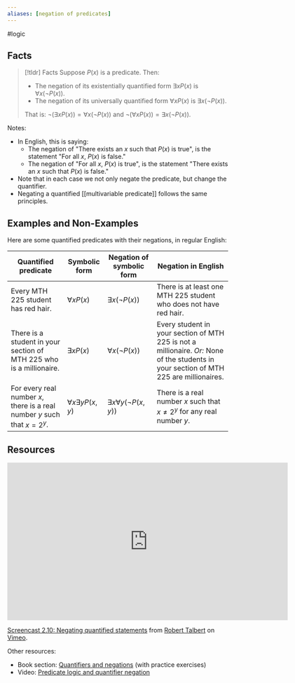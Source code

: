 ```yaml
---
aliases: [negation of predicates]
--- 
```


#logic 

## Facts 

> [!tldr] Facts
> Suppose $P(x)$ is a predicate. Then: 
> - The negation of its existentially quantified form $\exists x P(x)$ is $\forall x (\neg P(x))$. 
> - The negation of its universally quantified form $\forall x P(x)$ is $\exists x (\neg P(x))$. 
> 
> That is: $\neg (\exists x P(x)) = \forall x (\neg P(x))$ and $\neg (\forall x P(x)) = \exists x (\neg P(x))$. 

Notes: 
- In English, this is saying: 
	- The negation of "There exists an $x$ such that $P(x)$ is true", is the statement "For all $x$, $P(x)$ is false."
	- The negation of "For all $x$, $P(x)$ is true", is the statement "There exists an $x$ such that $P(x)$ is false."
- Note that in each case we not only negate the predicate, but change the quantifier. 
- Negating a quantified [[multivariable predicate]] follows the same principles. 

## Examples and Non-Examples

Here are some quantified predicates with their negations, in regular English: 

| Quantified predicate                                                 | Symbolic form    | Negation of symbolic form | Negation in English                                                                                                                    |
| -------------------------------------------------------------------- | ---------------- | ------------------------- | -------------------------------------------------------------------------------------------------------------------------------------- |
| Every MTH 225 student has red hair.                                  | $\forall x P(x)$ | $\exists x (\neg P(x))$   | There is at least one MTH 225 student who does not have red hair.                                                                      |
| There is a student in your section of MTH 225 who is a millionaire. | $\exists x P(x)$ | $\forall x (\neg P(x))$   | Every student in your section of MTH 225 is not a millionaire. *Or:* None of the students in your section of MTH 225 are millionaires. |
| For every real number $x$, there is a real number $y$ such that $x = 2^y$. | $\forall x \exists y P(x,y)$ | $\exists x \forall y (\neg P(x,y))$ | There is a real number $x$ such that $x \neq 2^y$ for any real number $y$. 
## Resources 

<iframe src="https://player.vimeo.com/video/600490216?h=74ce90b919" width="640" height="360" frameborder="0" allow="autoplay; fullscreen; picture-in-picture" allowfullscreen></iframe>
<p><a href="https://vimeo.com/600490216">Screencast 2.10: Negating quantified statements</a> from <a href="https://vimeo.com/user132700952">Robert Talbert</a> on <a href="https://vimeo.com">Vimeo</a>.</p>

Other resources: 
- Book section: [Quantifiers and negations](https://math.libretexts.org/Courses/SUNY_Schenectady_County_Community_College/Discrete_Structures/02%3A_Logical_Reasoning/2.04%3A_Quantifiers_and_Negations) (with practice exercises)
- Video: [Predicate logic and quantifier negation](https://www.youtube.com/watch?v=gyoqX0W-NH4)
